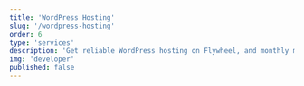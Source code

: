 ```yaml
---
title: 'WordPress Hosting'
slug: '/wordpress-hosting'
order: 6
type: 'services'
description: 'Get reliable WordPress hosting on Flywheel, and monthly maintenance and support for your website.'
img: 'developer'
published: false
---
```

